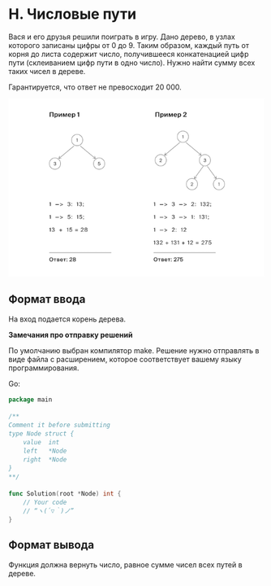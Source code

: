 # H. Числовые пути

Вася и его друзья решили поиграть в игру. Дано дерево, в узлах которого записаны цифры от 0 до 9. Таким образом, каждый путь от корня до листа содержит число, получившееся конкатенацией цифр пути (склеиванием цифр пути в одно число). Нужно найти сумму всех таких чисел в дереве.

Гарантируется, что ответ не превосходит 20 000.

![IMG](image.png)

## Формат ввода

На вход подается корень дерева.


**Замечания про отправку решений**

По умолчанию выбран компилятор make.
Решение нужно отправлять в виде файла с расширением, которое соответствует вашему языку программирования.

Go:

```go
package main

/**
Comment it before submitting
type Node struct {  
	value  int  
	left   *Node  
	right  *Node  
}
**/

func Solution(root *Node) int {
    // Your code
    // “ヽ(´▽｀)ノ”
}
```

## Формат вывода

Функция должна вернуть число, равное сумме чисел всех путей в дереве.